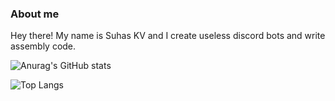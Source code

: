 ### About me

 Hey there! My name is Suhas KV and I create useless discord bots and write assembly code.

![Anurag's GitHub stats](https://github-readme-stats.vercel.app/api?username=suhaskv1&show_icons=true&theme=solarized-dark)

![Top Langs](https://github-readme-stats.vercel.app/api/top-langs/?username=suhaskv1&layout=compact&theme=dark)
